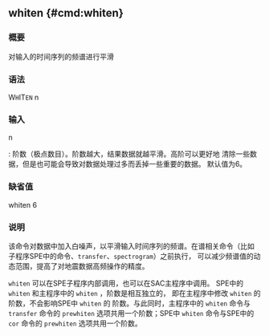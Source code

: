 ## whiten {#cmd:whiten}

### 概要

对输入的时间序列的频谱进行平滑

### 语法

W`H`IT`EN` n

### 输入

n

:   阶数（极点数目）。阶数越大，结果数据就越平滑。高阶可以更好地
    清除一些数据，但是也可能会导致对数据处理过多而丢掉一些重要的数据。
    默认值为6。

### 缺省值

whiten 6

### 说明

该命令对数据中加入白噪声，以平滑输入时间序列的频谱。在谱相关命令（比如
子程序SPE中的命令、`transfer`、`spectrogram`）之前执行，
可以减少频谱值的动态范围，提高了对地震数据高频操作的精度。

`whiten` 可以在SPE子程序内部调用，也可以在SAC主程序中调用。 SPE中的
`whiten` 和主程序中的 `whiten` ，阶数是相互独立的， 即在主程序中修改
`whiten` 的阶数，不会影响SPE中 `whiten` 的 阶数。与此同时，主程序中的
`whiten` 命令与 `transfer` 命令的 `prewhiten` 选项共用一个阶数；SPE中
`whiten` 命令与SPE中的 `cor` 命令的 `prewhiten` 选项共用一个阶数。
